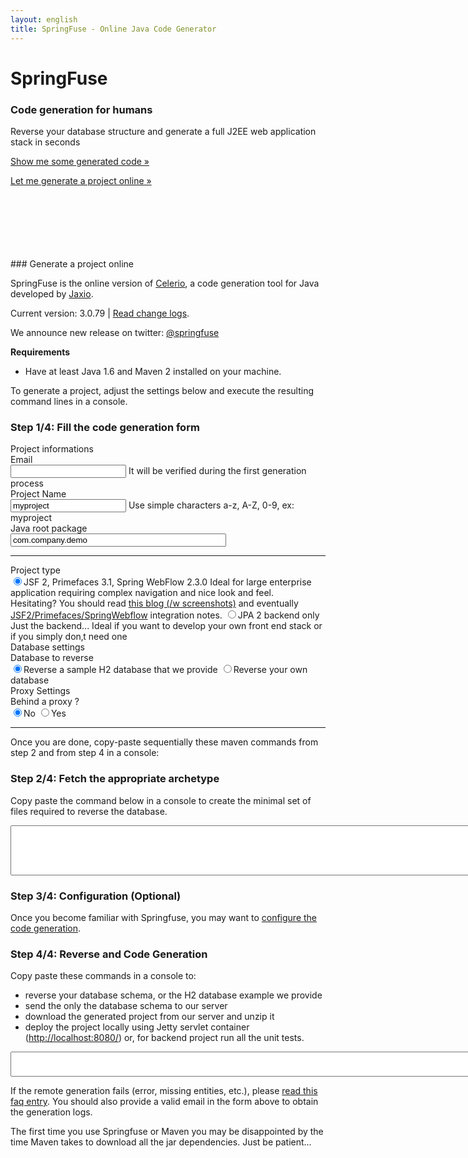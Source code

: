 ```yaml
---
layout: english
title: SpringFuse - Online Java Code Generator
---
```

<!-- Main hero unit for a primary marketing message or call to action -->
<div class="hero-unit">
    <h1>SpringFuse</h1>
    <h3>Code generation for humans</h3>
	<div><g:plusone></g:plusone></div>
	<p>Reverse your database structure and generate a full J2EE web application stack in seconds</p>
    <p><a href="https://github.com/jaxio/generated-projects/tree/master/crud-jsf2-jpa2-spring" class="btn btn-primary btn-large">Show me some generated code &raquo;</a></p>
    <p><a href="#gen" class="btn btn-primary btn-large">Let me generate a project online &raquo;</a></p>
</div>

<br/>
<br/>
<br/>
<a name="gen"></a>
<br/>
<br/>
<br/>
### Generate a project online

SpringFuse is the online version of <a href="http://www.jaxio.com/en/celerio.html">Celerio</a>,
a code generation tool for Java developed by <a href="http://www.jaxio.com/en/">Jaxio</a>.

Current version: 3.0.79 | <a href="/change-log.html">Read change logs</a>.

We announce new release on twitter: <a href="http://twitter.com/#!/springfuse">@springfuse</a>

__Requirements__

* Have at least Java 1.6 and Maven 2 installed on your machine.

<span class="label label-info">To generate a project</span>, adjust the settings below and execute the resulting command lines in a console.

### Step 1/4: Fill the code generation form 

<form class="form-horizontal">

<div class="alert alert-info">
	Project informations
</div>

<!-- email -->
<div class="control-group email">
    <label class="control-label" for="email">Email</label>
    <div class="controls">
		<input type="text" id="email" class="required updateCommand"/>
		<span class="help-inline">It will be verified during the first generation process</span>
    </div>
</div>

<!-- artifactId -->
<div class="control-group artifactId">
    <label class="control-label" for="artifactId">Project Name</label>
    <div class="controls">
		<input type="text" id="artifactId" value="myproject" placeholder="ex: myproject" class="required lettersNumbers updateCommand"/>
		<span class="help-inline">Use simple characters a-z, A-Z, 0-9, ex: myproject</span>
	</div>
</div>

<!-- groupId -->
<div class="control-group groupId">
    <label class="control-label" for="groupId">Java root package</label>
    <div class="controls">
		<input type="text" id="groupId" size="40" value="com.company.demo" placeholder="ex: com.jaxio.demo" class="required updateCommand" title="Ex: com.company.project"/>
    </div>
</div>

<hr/>
<div class="control-group">
	<label class="control-label" for="jsf2Primefaces">Project type</label>
    <div class="controls">
      <label class="radio">
		<input type="radio" name="frontEnd" id="jsf2Primefaces" value="jsf2Primefaces" class="updateCommand" checked="checked"/>JSF 2, Primefaces 3.1, Spring WebFlow 2.3.0
			<span class="help-block">
				Ideal for large enterprise application requiring complex navigation and nice look and feel.<br/>
				Hesitating? You should read <a href="/2011/01/04/springfuse-generates-primefaces-with-spring-webflow-frontend.html" target="_new">this blog (/w screenshots)</a>
				and eventually <a href="/jsf2-primefaces-spring-webflow-integration-tutorial.html" target="_new">JSF2/Primefaces/SpringWebflow</a> integration notes.			
			</span>		
	  </label>
      <label class="radio">
      <input type="radio" name="frontEnd" id="backendJpa" value="backendJpa" class="updateCommand"/>JPA 2 backend only
		<span class="help-block">      
      		Just the backend... Ideal if you want to develop your own front end stack or if you simply don&#130;t need one
		</span>
      </label>
    </div>
</div>

<div class="alert alert-info">
	Database settings
</div>

<!-- use example or reverse? -->
<div class="control-group">
	<label class="control-label" for="archetypeArtifactId3">Database to reverse</label>
    <div class="controls">
      <label class="radio">
			<input type="radio" name="archetypeArtifactId" id="archetypeArtifactId3" value="quickstart-embedded-db-with-configuration" class="updateCommand" checked="checked"/>Reverse a sample H2 database that we provide
	  </label>
      <label class="radio">
			<input type="radio" name="archetypeArtifactId" id="archetypeArtifactId1" value="quickstart" class="updateCommand"/>Reverse your own database			
      </label>
    </div>
</div>


<!-- dbType -->
<div class="jdbc-properties" style="display: none">
<p>
	<b>Ok tell us more about your database:</b>
</p>
<div class="control-group">
	<label class="control-label" for="dbType">Database Vendor</label>	
	<div class="controls">
		<select id="dbType" name="dbType" class="updateCommand">
			<option value="mysql">mysql</option>
			<option value="oracle">oracle</option>
			<option value="db2">db2</option>
			<option value="h2">h2</option>
			<option value="postgresql">postgresql</option>
			<option value="other">other</option>
		</select>
	</div>
</div>	

<p>
	<b>Adjust the Jdbc Driver settings if needed:</b>
</p>

<div id="oracle-database" class="alert alert-warn" style="display: none">
	If you do not have an Oracle driver already in your maven repository please 
	<a href="/install-oracle-jdbc-driver-in-maven-repository.html" target="_new">install it manually</a>.
	<br/>
	If you rely on sequences to generate your PK ids, 
	you must configure Celerio during 'Step 3/4' below. Please refer to <a href="documentation/configuration.html#seq_per_table" target="_new">'Use a SEQUENCE per TABLE'</a> 
</div>
<div id="db2-database" class="alert alert-warn" style="display: none">
	If you do not have an DB2 driver already in your maven repository please <a href="/reverse-db2-database-schema.html" target="_new">install it manually</a>.
</div>
<div id="other-database" class="alert alert-warn" style="display: none">
	Please replace the JDBC driver informations below with your own values.
</div>


<!-- jdbcGroupId -->
<div class="control-group">
	<label class="control-label" for="jdbcGroupId">Maven groupId</label>
    <div class="controls">
		<input type="text" name="jdbcGroupId" id="jdbcGroupId" class="updateCommand" placeholder="ex: mysql">
    </div>
</div>
	
<!-- jdbcArtifactId -->
<div class="control-group">
	<label class="control-label" for="jdbcArtifactId">Maven artifactId</label>
    <div class="controls">	
		<input type="text" name="jdbcArtifactId" id="jdbcArtifactId" class="updateCommand" placeholder="ex: mysql-connector-java"/>
	</div>		
</div>

<!-- jdbcGroupId -->
<div class="control-group">
	<label class="control-label" for="jdbcVersion">Version</label>
    <div class="controls">	
		<input type="text" name="jdbcVersion" id="jdbcVersion" class="updateCommand" placeholder="ex: 5.1.17"/>
	</div>
</div>	

<!-- jdbcDriver -->
<div class="control-group">
	<label class="control-label" for="jdbcDriver">Driver class</label>
    <div class="controls">
		<input type="text" name="jdbcDriver" id="jdbcDriver" class="updateCommand" placeholder="ex: com.mysql.jdbc.Driver"/>
	</div>
</div>

<p>
	<b>Now enter your Database credential. Please do not use a production database!</b>
</p>

<!-- jdbcUrl -->
<div class="control-group">
	<label class="control-label" for="jdbcUrl">Jdbc Url</label>
    <div class="controls">	
		<input type="text" name="jdbcUrl" id="jdbcUrl" class="updateCommand" placeholder="ex: jdbc:mysql://localhost/DBNAME"/>
	</div>
</div>

<!-- jdbcUser -->
<div class="control-group">
	<label class="control-label" for="jdbcUser">Db User</label>
    <div class="controls">
		<input type="text" name="jdbcUser" id="jdbcUser" class="updateCommand" placeholder="ex: user"/>
	</div>		
</div>

<!-- jdbcPassword -->
<div class="control-group">
	<label class="control-label" for="jdbcPassword">Db Password</label>
    <div class="controls">
		<input type="text" name="jdbcPassword" id="jdbcPassword" class="updateCommand" placeholder="ex: password"/>
	</div>		
</div>
</div>

<div class="alert alert-info">
	<i class="icon-wrench"> </i> Proxy Settings
</div>

<!-- proxyEnable ? -->
<div class="control-group">
	<label class="control-label" for="proxyEnable">Behind a proxy ?</label>
    <div class="controls">
      <label class="radio">
		<input type="radio" name="proxyEnable" id="proxyEnableFalse" value="false" class="updateCommand" checked="checked"/>No
	  </label>
      <label class="radio">
		<input type="radio" name="proxyEnable" id="proxyEnableTrue" value="true" class="updateCommand"/>Yes
      </label>
    </div>
</div>

<div class="proxy-properties" style="display: none">
	<p><b>Ok tell us more about your proxy:</b></p>

	<div class="control-group">
		<label class="control-label" for="proxyHost">Proxy hostname</label>
		<div class="controls">	
			<input type="text" name="proxyHost" id="proxyHost" class="updateCommand" value="intranet-proxy"/>
		</div>	
	</div>
	
	<div class="control-group">
		<label class="control-label" for="proxyPort">Proxy port</label>
		<div class="controls">	
			<input type="text" name="proxyPort" id="proxyPort" class="updateCommand" value="8080"/>
		</div>	
	</div>
	
	<div class="control-group">
		<label class="control-label" for="proxyUsername">Username</label>
		<div class="controls">	
			<input type="text" name="proxyUsername" id="proxyUsername" class="updateCommand" placeholder="ex: user"/>
		</div>	
	</div>
	
	<div class="control-group">
		<label class="control-label" for="proxyPassword">Password</label>
		<div class="controls">	
			<input type="password" name="proxyPassword" id="proxyPassword" class="updateCommand" placeholder="ex: password"/>
		</div>	
	</div>
	
	<div class="control-group">
		<label class="control-label" for="proxyNtlmDomain">Domain</label>
		<div class="controls">	
			<input type="text" name="proxyNtlmDomain" id="proxyNtlmDomain" class="updateCommand" placeholder="ex: mydomain"/>
			<span class="help-block">only if your proxy uses ntlm</span>
		</div>	
	</div>

	<div class="control-group">
		<label class="control-label" for="proxyNtlmWorkstation">Workstation</label>
		<div class="controls">	
			<input type="text" name="proxyNtlmWorkstation" id="proxyNtlmWorkstation" class="updateCommand" placeholder="ex: mymachine"/>
			<span class="help-block">only if your proxy uses ntlm
			<br/>
			Under Windows, 
				<ul>
					<li>Open System by clicking the Start button,</li>
					<li>click on Control Panel,</li>
					<li>click on System and Maintenance,</li>
					<li>click on System.</li>
				</ul>
				You can now find your computer's name.			
			</span>
		</div>
	</div>
	
	<div class="alert alert-warn">
		If not already done, please <a href="http://maven.apache.org/guides/mini/guide-proxies.html" target="_new">configure  maven to use this proxy</a> too.
	</div>	
</div>
</form>
<hr/>

<span class="label label-info">Once you are done</span>, copy-paste sequentially these maven commands from step 2 and from step 4 in a console:

### Step 2/4: Fetch the appropriate archetype

<p><span class="label label-info">Copy paste</span> the command below in a console to create the minimal set of files required to reverse the database.</p>

<textarea id="cmdLine" rows="6" cols="80" readonly="readonly" style="width:850px;height:80px;"></textarea>

### Step 3/4:  Configuration (Optional)

<span class="label label-info">Once you become familiar</span> with Springfuse, you may want to <a href="documentation/configuration.html" target="_new">configure the code generation</a>.

### Step 4/4: Reverse and Code Generation

<span class="label label-info">Copy paste</span> these commands in a console to: 

* reverse your database schema, or the H2 database example we provide
* send the only the database schema to our server
* download the generated project from our server and unzip it
* deploy the project locally using Jetty servlet container (<a href="http://localhost:8080/">http://localhost:8080/</a>) or, for backend project run all the unit tests.

<textarea id="cmdLine2" rows="2" cols="80" readonly="readonly" style="width:850px;height:40px;"></textarea>

<p class="tip">
	If the remote generation fails (error, missing entities, etc.), please <a href="/faq.html#question_remote_generation_failed" target="_new">read this faq entry</a>.
	You should also provide a valid email in the form above to obtain the generation logs.
</p>

<p class="tip"> 
	The first time you use Springfuse or Maven you may be disappointed by the time Maven takes to download all the jar dependencies. Just be patient...
</p>

<script type="text/javascript">
	function updateDbTypeDefaultValues() {
		var urlDbType = $("#jdbcUrl").val().split(":")[1];
		var dbType = $("#dbType").val();
		if (dbType == "h2") {
			if (urlDbType != "h2") {
				$("#jdbcUrl").val("jdbc:h2:~/.h2/DBNAME");
			}
			$("#jdbcGroupId").val("com.h2database");
			$("#jdbcArtifactId").val("h2");
			$("#jdbcDriver").val("org.h2.Driver");
			$("#jdbcVersion").val("1.3.165");
		} else if (dbType == "postgresql") {
			if (urlDbType != "postgresql") {
				$("#jdbcUrl").val("jdbc:postgresql://localhost/DBNAME");
			}
			$("#jdbcGroupId").val("postgresql");
			$("#jdbcArtifactId").val("postgresql");
			$("#jdbcDriver").val("org.postgresql.Driver");
			$("#jdbcVersion").val("8.2-504.jdbc3");
		} else if (dbType == "oracle") {
			if (urlDbType != "oracle") {
				$("#jdbcUrl").val("jdbc:oracle:thin:@localhost:1521:XE");
			}
			$("#jdbcGroupId").val("com.oracle");
			$("#jdbcArtifactId").val("ojdbc14");
			$("#jdbcDriver").val("oracle.jdbc.driver.OracleDriver");
			$("#jdbcVersion").val("10.2.0.3");
		} else if (dbType == "db2") {
			if (urlDbType != "db2") {
				$("#jdbcUrl").val("jdbc:db2://localhost:50000/DBNAME");
			}
			$("#jdbcGroupId").val("com.ibm.db2");
			$("#jdbcArtifactId").val("db2jcc4");
			$("#jdbcDriver").val("com.ibm.db2.jcc.DB2Driver");
			$("#jdbcVersion").val("9.7.0.4");
		} else if (dbType == "mysql") {
			if (urlDbType != "mysql") {
				$("#jdbcUrl").val("jdbc:mysql://localhost/DBNAME");
			}
			$("#jdbcGroupId").val("mysql");
			$("#jdbcArtifactId").val("mysql-connector-java");
			$("#jdbcDriver").val("com.mysql.jdbc.Driver");
			$("#jdbcVersion").val("5.1.17");
		}

		if (dbType == "oracle") {
			$("#oracle-database").show();
		} else {
			$("#oracle-database").hide();
		}
		if (dbType == "db2") {
			$("#db2-database").show();
		} else {
			$("#db2-database").hide();
		}
		
		if (dbType == "other") {
			$("#other-database").show();
		} else {
			$("#other-database").hide();
		}
	}

	function param(key, value) {
		if (!value) {
			value = "";
		}
		return "-D" + key + "=" + value.replace(/ /gi, "\\ ") + " ";
	}
	function isValidEmailAddress(emailAddress) {
		var pattern = new RegExp(/^(("[\w-\s]+")|([\w-]+(?:\.[\w-]+)*)|("[\w-\s]+")([\w-]+(?:\.[\w-]+)*))(@((?:[\w-]+\.)*\w[\w-]{0,66})\.([a-z]{2,6}(?:\.[a-z]{2})?)$)|(@\[?((25[0-5]\.|2[0-4][0-9]\.|1[0-9]{2}\.|[0-9]{1,2}\.))((25[0-5]|2[0-4][0-9]|1[0-9]{2}|[0-9]{1,2})\.){2}(25[0-5]|2[0-4][0-9]|1[0-9]{2}|[0-9]{1,2})\]?$)/i);
		return pattern.test(emailAddress);
	}

	function updateCommand() {
		var version= "3.0.79";
		var groupId = $("#groupId").val();
		var artifactId = $("#artifactId").val();
		var email= $("#email").val();
		var springData = $("input[name=springData]:checked").val();
		var frontEnd = $("input[name=frontEnd]:checked").val();
		var archetypeArtifactId = $("input[name=archetypeArtifactId]:checked").val();
		var proxyEnable = $("input[name=proxyEnable]:checked").val();

		if (springData) {
			frontEnd = frontEnd + "Sd";
		}

		$(".groupId").toggleClass("error", !groupId.match(/^([a-zA-Z]+){1}(\.[a-zA-Z0-9_]+)*$/));
		$(".artifactId").toggleClass("error", !artifactId.match(/^[a-zA-Z0-9]+$/));
		$(".email").toggleClass("error", email.length > 0 && !isValidEmailAddress(email));

		if (archetypeArtifactId == "quickstart") {
			$(".jdbc-properties").show();
		} else {
			$(".jdbc-properties").hide();
		}

		if (proxyEnable === "true") {
			$(".proxy-properties").show();
		} else {
			$(".proxy-properties").hide();
		}

		var cmd = 'mvn -U archetype:generate ';
		var cmd2 = '';
		cmd += param("archetypeGroupId", "com.springfuse.archetypes");
		cmd += param("archetypeArtifactId", archetypeArtifactId);
		cmd += param("archetypeVersion", version);
		cmd += param("groupId", groupId);
		cmd += param("package", groupId);
		cmd += param("artifactId", artifactId);
		cmd += param("version", "1.0.0");
		cmd += param("frontEnd", frontEnd);
		cmd += param("email", email);
		cmd += param("password", "none");

		if (archetypeArtifactId == "quickstart") {
			$("#cmdLine").val("");
			var jdbcGroupId = $("#jdbcGroupId").val();
			var jdbcArtifactId = $("#jdbcArtifactId").val();
			var jdbcVersion = $("#jdbcVersion").val();
			var jdbcUrl = $("#jdbcUrl").val();
			var jdbcDriver = $("#jdbcDriver").val();
			var jdbcUser = $("#jdbcUser").val();
			var jdbcPassword = $("#jdbcPassword").val();

			$("#jdbcGroupId").toggleClass("error", !jdbcGroupId.match(/^\w+(\.\w+)*$/));
			$("#jdbcArtifactId").toggleClass("error", !jdbcArtifactId.match(/^[\w\.\_\-]+$/));
			$("#jdbcVersion").toggleClass("error", !jdbcVersion.match(/^[\w\.\_\-]+$/));
			$("#jdbcUrl").toggleClass("error", !jdbcUrl.match(/^jdbc:.*/));
			$("#jdbcDriver").toggleClass("error", !jdbcDriver.match(/^[\w\.\_\-]+$/));

			cmd += param("jdbcGroupId", jdbcGroupId);
			cmd += param("jdbcArtifactId", jdbcArtifactId);
			cmd += param("jdbcVersion", jdbcVersion);
			cmd += param("jdbcDriver", jdbcDriver);
			cmd += param("jdbcUser", jdbcUser);
			cmd += param("jdbcPassword", jdbcPassword);
			cmd += param("jdbcUrl", jdbcUrl);
			$("#cmdLine").attr("rows", "12");
		} else {
			$("#cmdLine").attr("rows", "10");
		}
		cmd += param("interactiveMode", "false");
		// proxy
		if (proxyEnable === "true") {
			var proxyHost = $("#proxyHost").val();
			var proxyPort = $("#proxyPort").val();
			var proxyUsername = $("#proxyUsername").val();
			var proxyPassword = $("#proxyPassword").val();
			var proxyNtlmDomain = $("#proxyNtlmDomain").val();
			var proxyNtlmWorkstation = $("#proxyNtlmWorkstation").val();

			$("#proxyHost").toggleClass("error", !proxyHost.match(/^[\w\.\_\-]+$/));
			$("#proxyPort").toggleClass("error", !proxyPort.match(/^\d+$/));

			cmd += param("proxyEnable", "true")
			cmd += param("proxyHost", proxyHost)
			cmd += param("proxyPort", proxyPort)
			if (proxyUsername) {
				cmd += param("proxyUsername", proxyUsername)
				cmd += param("proxyPassword", proxyPassword)
			}
			if (proxyNtlmDomain) {
				cmd += param("proxyNtlmEnable", "true")
				cmd += param("proxyNtlmDomain", proxyNtlmDomain)
				cmd += param("proxyNtlmWorkstation", proxyNtlmWorkstation)
			}
		}
		if(window.location.host.indexOf('localhost') != 0){
			cmd += param("archetypeRepository", "http://maven2.springfuse.com/")
		}
		cmd += "\n";
		cmd += 'cd ' + artifactId + '\n';
		if(window.location.host.indexOf('localhost') == 0){
			cmd2 = 'mvn -f springfuse.xml generate-sources -Dmaven-remote-generation-plugin.generationServiceLocation=http://localhost:9999/remote/generate\n';
		} else {
			cmd2 = 'mvn -f springfuse.xml generate-sources\n';
		}

		if (frontEnd !== "backendJpa") {
			$(".open-your-browser").show();
		} else {
			$(".open-your-browser").hide();
		}
		$("#cmdLine").val(cmd);
		$("#cmdLine2").val(cmd2);
		$(".project-name").html(artifactId);

		$("#destinationUrl").html("<a href=\"http://localhost:8080/" + artifactId + "\">http://localhost:8080/" + artifactId + "</a>");

		if($(".error:visible").length > 0) {
			$("#cmdLine").css({"background-color": "red","color": "white"});
		} else {
			$("#cmdLine").css({"background-color": "white", "color": "black"});
		}
	}

	$(document).ready(function() {
		$(".updateCommand").change(updateCommand);
		$("#cmdLine").click(function() {
			$(this).select();
		});
		$("#cmdLine2").click(function() {
			$(this).select();
		});
		$("#jdbcUrl").change(function() {
			var dbType = $("#jdbcUrl").val().split(":")[1];
			if ($("#dbType option:contains('" + dbType + "')").val()) {
				$("#dbType").val(dbType);
			} else {
				$("#dbType").val("other")
			}
			updateDbTypeDefaultValues();
			updateCommand();
		});
		$("#dbType").change(function() {
			updateDbTypeDefaultValues();
			updateCommand();
		});
		$("#version").change(function() {
			updateCommand();
		});
		$("#frontEnd").change(function() {
			updateCommand();
		});
		
		if(window.location.href.indexOf('archetypeArtifactId=quickstart-embedded-db-with-configuration') > 0){
			$("#archetypeArtifactId3").attr('checked', true);
		} else if (window.location.href.indexOf('archetypeArtifactId=quickstart') > 0){
			$("#archetypeArtifactId1").attr('checked', true);
		}

		updateDbTypeDefaultValues();
		updateCommand();
	});
</script>